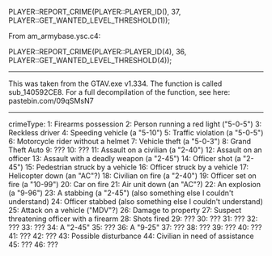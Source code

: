 PLAYER::REPORT_CRIME(PLAYER::PLAYER_ID(), 37, PLAYER::GET_WANTED_LEVEL_THRESHOLD(1));

From am_armybase.ysc.c4:

PLAYER::REPORT_CRIME(PLAYER::PLAYER_ID(4), 36, PLAYER::GET_WANTED_LEVEL_THRESHOLD(4));

-----

This was taken from the GTAV.exe v1.334. The function is called sub_140592CE8. For a full decompilation of the function, see here: pastebin.com/09qSMsN7 

-----
crimeType:
1: Firearms possession
2: Person running a red light ("5-0-5")
3: Reckless driver
4: Speeding vehicle (a "5-10")
5: Traffic violation (a "5-0-5")
6: Motorcycle rider without a helmet
7: Vehicle theft (a "5-0-3")
8: Grand Theft Auto
9: ???
10: ???
11: Assault on a civilian (a "2-40")
12: Assault on an officer
13: Assault with a deadly weapon (a "2-45")
14: Officer shot (a "2-45")
15: Pedestrian struck by a vehicle
16: Officer struck by a vehicle
17: Helicopter down (an "AC"?)
18: Civilian on fire (a "2-40")
19: Officer set on fire (a "10-99")
20: Car on fire
21: Air unit down (an "AC"?)
22: An explosion (a "9-96")
23: A stabbing (a "2-45") (also something else I couldn't understand)
24: Officer stabbed (also something else I couldn't understand)
25: Attack on a vehicle ("MDV"?)
26: Damage to property
27: Suspect threatening officer with a firearm
28: Shots fired
29: ???
30: ???
31: ???
32: ???
33: ???
34: A "2-45"
35: ???
36: A "9-25"
37: ???
38: ???
39: ???
40: ???
41: ???
42: ???
43: Possible disturbance
44: Civilian in need of assistance
45: ???
46: ???